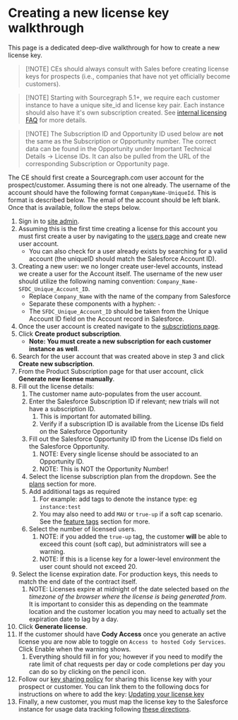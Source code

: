 # Creating a new license key walkthrough

This page is a dedicated deep-dive walkthrough for how to create a new license key.


> [!NOTE] CEs should always consult with Sales before creating license keys for prospects (i.e., companies that have not yet officially become customers).

> [!NOTE] Starting with Sourcegraph 5.1+, we require each customer instance to have a unique site_id and license key pair. Each instance should also have it's own subscription created. See [internal licensing FAQ](https://docs.google.com/document/d/1xzlkJd3HXGLzB67N7o-9T1s1YXhc1LeGDdJyKDyqfbI) for more details.

> [!NOTE] The Subscription ID and Opportunity ID used below are **not** the same as the Subscription or Opportunity number. The correct data can be found in the Opportunity under Important Technical Details -> License IDs. It can also be pulled from the URL of the corresponding Subscription or Opportunity page.

The CE should first create a Sourcegraph.com user account for the prospect/customer. Assuming there is not one already. The username of the account should have the following format `CompanyName-UniqueId`. This is format is described below. The email of the account should be left blank. Once that is available, follow the steps below.


1. Sign in to [site admin](license_keys.md#accessing-site-admin).
1. Assuming this is the first time creating a license for this account you must first create a user by navigating to the [users page](https://sourcegraph.com/site-admin/users) and create new user account.
   * You can also check for a user already exists by searching for a valid account (the uniqueID should match the Salesforce Account ID).
1. Creating a new user: we no longer create user-level accounts, instead we create a user for the Account itself. The username of the new user should utilize the following naming convention: `Company_Name-SFDC_Unique_Account_ID`.
   * Replace `Company_Name` with the name of the company from Salesforce
   * Separate these components with a hyphen: `-`
   * The `SFDC_Unique_Account_ID` should be taken from the Unique Account ID field on the Account record in Salesforce.
1. Once the user account is created navigate to the [subscriptions page](https://sourcegraph.com/site-admin/dotcom/product/subscriptions).
1. Click **Create product subscription**.
   * **Note: You must create a new subscription for each customer instance as well**.
1. Search for the user account that was created above in step 3 and click **Create new subscription**.
1. From the Product Subscription page for that user account, click **Generate new license manually**.
1. Fill out the license details:
   1. The customer name auto-populates from the user account.
   1. Enter the Salesforce Subscription ID if relevant; new trials will not have a subscription ID.
      1. This is important for automated billing.
      1. Verify if a subscription ID is available from the License IDs field on the Salesforce Opportunity
   1. Fill out the Salesforce Opportunity ID from the License IDs field on the Salesforce Opportunity.
      1. NOTE: Every single license should be associated to an Opportunity ID.
      1. NOTE: This is NOT the Opportunity Number!
   1. Select the license subscription plan from the dropdown. See the [plans](license_keys.md#plans) section for more.
   1. Add additional tags as required
      1. For example: add tags to denote the instance type: eg `instance:test`
      1. You may also need to add `MAU` or `true-up` if a soft cap scenario. See the [feature tags](license_keys.md#feature-tags) section for more.
   1. Select the number of licensed users.
      1. NOTE: if you added the `true-up` tag, the customer **will** be able to exceed this count (soft cap), but administrators will see a warning.
      1. NOTE: If this is a license key for a lower-level environment the user count should not exceed 20.
1. Select the license expiration date. For production keys, this needs to match the end date of the contract itself.
      1. NOTE: Licenses expire at midnight of the date selected based on _the timezone of the browser where the license is being generated from_. It is important to consider this as depending on the teammate location and the customer location you may need to actually set the expiration date to lag by a day.
1. Click **Generate license**.
1. If the customer should have **Cody Access** once you generate an active license you are now able to toggle on `Access to hosted Cody Services`. Click Enable when the warning shows.
      1. Everything should fill in for you; however if you need to modify the rate limit of chat requests per day or code completions per day you can do so by clicking on the pencil icon.
1. Follow our [key sharing policy](license_keys.md#license-key-sharing-policy) for sharing this license key with your prospect or customer. You can link them to the following docs for instructions on where to add the key: [Updating your license key](https://sourcegraph.com/docs/admin/subscriptions#updating-your-license-key)
1. Finally, a new customer, you must map the license key to the Salesforce instance for usage data tracking following [these directions](https://docs.google.com/document/d/12W85VTKLJg2Os74PWADxwOPfpMozB0mUm4Do6fN9dFs/edit?usp=sharing).